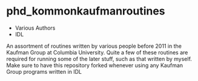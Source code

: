 # phd_kommonkaufmanroutines
- Various Authors
- IDL

An assortment of routines written by various people before 2011 in the Kaufman Group at
Columbia University. Quite a few of these routines are required for running some of the later
stuff, such as that written by myself. Make sure to have this repository forked whenever using
any Kaufman Group programs written in IDL
